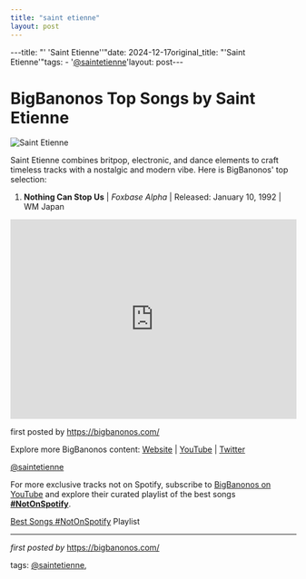 ```yaml
---
title: "saint etienne"
layout: post
---
```

---title: "' 'Saint Etienne''"date: 2024-12-17original_title: "'Saint Etienne'"tags:  - '[@saintetienne](/tags/saintetienne/)'layout: post---<h1>BigBanonos Top Songs by Saint Etienne</h1><img alt="Saint Etienne" src="https://www.udiscovermusic.com/wp-content/uploads/2020/08/Saint-Etienne-GettyImages-492606691-1000x600.jpg" /> <p>Saint Etienne combines britpop, electronic, and dance elements to craft timeless tracks with a nostalgic and modern vibe. Here is BigBanonos' top selection:</p> <ol> <li><strong>Nothing Can Stop Us</strong> | <em>Foxbase Alpha</em> | Released: January 10, 1992 | WM Japan</li></ol> <div> <iframe src="https://open.spotify.com/embed/playlist/3PDimCcWHS9XG7jj16cmW9?utm_source=generator" width="100%" height="352" frameBorder="0" allowfullscreen="" allow="autoplay; clipboard-write; encrypted-media; fullscreen; picture-in-picture" loading="lazy"></iframe></div> <p>first posted by <a href="https://bigbanonos.com/">https://bigbanonos.com/</a></p> <div> <p>Explore more BigBanonos content: <a href="https://bigbanonos.com/">Website</a> | <a href="https://www.youtube.com/[@BigBanonos](/tags/BigBanonos/)">YouTube</a> | <a href="https://x.com/bigbanonos">Twitter</a></p></div> <!--Tags--><p>[@saintetienne](/tags/saintetienne/)</p><!--Subscribe and Playlist Links--><div>    <p>For more exclusive tracks not on Spotify, subscribe to <a href="https://www.youtube.com/[@BigBanonos](/tags/BigBanonos/)" target="_blank">BigBanonos on YouTube</a> and explore their curated playlist of the best songs <strong>[#NotOnSpotify](/tags/NotOnSpotify/)</strong>.</p>    <p><a href="https://www.youtube.com/playlist?list=PLtuNtuTatqI0kFahUCbtbfenC_ET5O_tr" target="_blank">Best Songs [#NotOnSpotify](/tags/NotOnSpotify/) Playlist<br /></a></p></div><hr /><p><em>first posted by</em> <a href="https://bigbanonos.com/" rel="noopener" target="_new">https://bigbanonos.com/</a></p><p>tags: [@saintetienne](/tags/saintetienne/),</p>